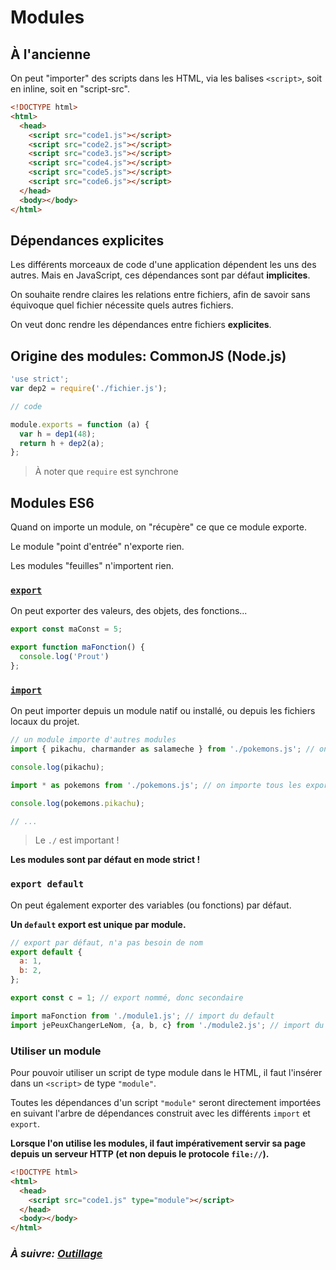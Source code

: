 # Modules

## À l'ancienne

On peut "importer" des scripts dans les HTML, via les balises `<script>`, soit en inline, soit en "script-src".

```html
<!DOCTYPE html>
<html>
  <head>
    <script src="code1.js"></script>
    <script src="code2.js"></script>
    <script src="code3.js"></script>
    <script src="code4.js"></script>
    <script src="code5.js"></script>
    <script src="code6.js"></script>
  </head>
  <body></body>
</html>
```

## Dépendances explicites

Les différents morceaux de code d'une application dépendent les uns des autres. Mais en JavaScript, ces dépendances sont par défaut **implicites**.

On souhaite rendre claires les relations entre fichiers, afin de savoir sans équivoque quel fichier nécessite quels autres fichiers.

On veut donc rendre les dépendances entre fichiers **explicites**.

## Origine des modules: CommonJS (Node.js)

```js
'use strict';
var dep2 = require('./fichier.js');

// code

module.exports = function (a) {
  var h = dep1(48);
  return h + dep2(a);
};
```

> À noter que `require` est synchrone

## Modules ES6

Quand on importe un module, on "récupère" ce que ce module exporte.

Le module "point d'entrée" n'exporte rien.

Les modules "feuilles" n'importent rien.

### [`export`](https://developer.mozilla.org/fr/docs/Web/JavaScript/Reference/Instructions/export)

On peut exporter des valeurs, des objets, des fonctions...

```js
export const maConst = 5;

export function maFonction() {
  console.log('Prout')
};
```

### [`import`](https://developer.mozilla.org/fr/docs/Web/JavaScript/Reference/Instructions/import)

On peut importer depuis un module natif ou installé, ou depuis les fichiers locaux du projet.

```js
// un module importe d'autres modules
import { pikachu, charmander as salameche } from './pokemons.js'; // on importe seulement "pikachu" et "charmander", que je renomme en "salameche"

console.log(pikachu);

import * as pokemons from './pokemons.js'; // on importe tous les exports

console.log(pokemons.pikachu);

// ...
```

> Le `./` est important !

**Les modules sont par défaut en mode strict !**

### `export default`

On peut également exporter des variables (ou fonctions) par défaut.

**Un `default` export est unique par module.**

```js
// export par défaut, n'a pas besoin de nom
export default {
  a: 1,
  b: 2,
};

export const c = 1; // export nommé, donc secondaire
```

```js
import maFonction from './module1.js'; // import du default
import jePeuxChangerLeNom, {a, b, c} from './module2.js'; // import du default et de secondaires
```

### Utiliser un module

Pour pouvoir utiliser un script de type module dans le HTML, il faut l'insérer dans un `<script>` de type `"module"`.

Toutes les dépendances d'un script `"module"` seront directement importées en suivant l'arbre de dépendances construit avec les différents `import` et `export`.

**Lorsque l'on utilise les modules, il faut impérativement servir sa page depuis un serveur HTTP (et non depuis le protocole `file://`).**

```html
<!DOCTYPE html>
<html>
  <head>
    <script src="code1.js" type="module"></script>
  </head>
  <body></body>
</html>
```

### _À suivre: [Outillage](../6_tooling/index.md)_
